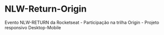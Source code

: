 # NLW-Return-Origin
Evento NLW-RETURN da Rocketseat - Participação na trilha Origin - Projeto responsivo Desktop-Mobile
